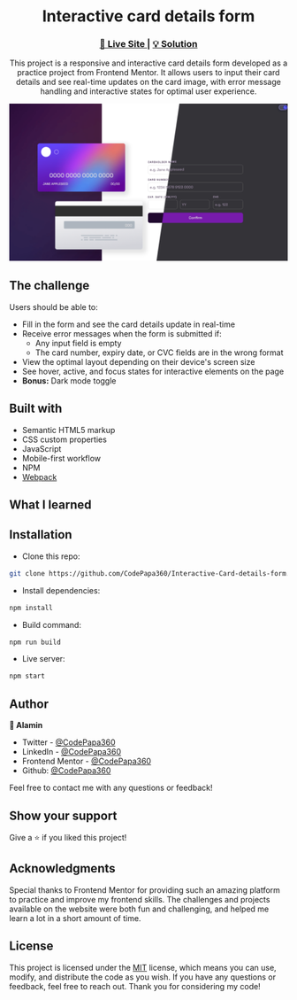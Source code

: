 <h1 align="center">Interactive card details form</h1>

<div align="center">
  <h3>
    <a href="https://interactive-card-details-codepapa360.netlify.app/">
      🚀 Live Site
    </a>
    |
    <a href="">
      💡 Solution
    </a>
  </h5>
</div>

<p align="center">
  This project is a responsive and interactive card details form developed as a practice project from Frontend Mentor. It allows users to input their card details and see real-time updates on the card image, with error message handling and interactive states for optimal user experience.
</p>

<a align="center" href="https://interactive-card-details-codepapa360.netlify.app/">

<img src="./screenshots/interactive-card-details-form-screenshot-compared-codepapa360.png"/>
</a>

## The challenge

Users should be able to:

- Fill in the form and see the card details update in real-time
- Receive error messages when the form is submitted if:
  - Any input field is empty
  - The card number, expiry date, or CVC fields are in the wrong format
- View the optimal layout depending on their device's screen size
- See hover, active, and focus states for interactive elements on the page
- **Bonus:** Dark mode toggle

## Built with

- Semantic HTML5 markup
- CSS custom properties
- JavaScript
- Mobile-first workflow
- NPM
- [Webpack](https://webpack.js.org/)

## What I learned

## Installation

- Clone this repo:

```sh
git clone https://github.com/CodePapa360/Interactive-Card-details-form.git
```

- Install dependencies:

```sh
npm install
```

- Build command:

```sh
npm run build
```

- Live server:

```sh
npm start
```

## Author

<b>👤 Alamin</b>

- Twitter - [@CodePapa360](https://www.twitter.com/CodePapa360)
- LinkedIn - [@CodePapa360](https://www.linkedin.com/in/codepapa360)
- Frontend Mentor - [@CodePapa360](https://www.frontendmentor.io/profile/CodePapa360)
- Github: [@CodePapa360](https://github.com/codepapa360)

Feel free to contact me with any questions or feedback!

## Show your support

Give a ⭐️ if you liked this project!

## Acknowledgments

Special thanks to Frontend Mentor for providing such an amazing platform to practice and improve my frontend skills. The challenges and projects available on the website were both fun and challenging, and helped me learn a lot in a short amount of time.

## License

This project is licensed under the [MIT](https://github.com/CodePapa360/Interactive-Card-details-form/blob/main/LICENSE.md) license, which means you can use, modify, and distribute the code as you wish. If you have any questions or feedback, feel free to reach out. Thank you for considering my code!
